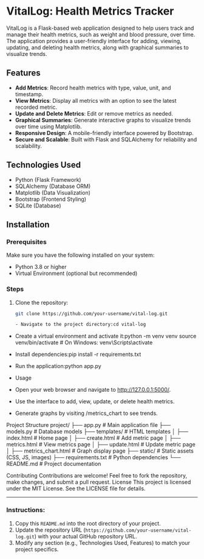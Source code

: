 # VitalLog: Health Metrics Tracker

VitalLog is a Flask-based web application designed to help users track and manage their health metrics, such as weight and blood pressure, over time. The application provides a user-friendly interface for adding, viewing, updating, and deleting health metrics, along with graphical summaries to visualize trends.

## Features
- **Add Metrics**: Record health metrics with type, value, unit, and timestamp.
- **View Metrics**: Display all metrics with an option to see the latest recorded metric.
- **Update and Delete Metrics**: Edit or remove metrics as needed.
- **Graphical Summaries**: Generate interactive graphs to visualize trends over time using Matplotlib.
- **Responsive Design**: A mobile-friendly interface powered by Bootstrap.
- **Secure and Scalable**: Built with Flask and SQLAlchemy for reliability and scalability.

## Technologies Used
- Python (Flask Framework)
- SQLAlchemy (Database ORM)
- Matplotlib (Data Visualization)
- Bootstrap (Frontend Styling)
- SQLite (Database)

## Installation

### Prerequisites
Make sure you have the following installed on your system:
- Python 3.8 or higher
- Virtual Environment (optional but recommended)

### Steps
1. Clone the repository:
   ```bash
   git clone https://github.com/your-username/vital-log.git

   - Navigate to the project directory:cd vital-log

- Create a virtual environment and activate it:python -m venv venv
source venv/bin/activate  # On Windows: venv\Scripts\activate

- Install dependencies:pip install -r requirements.txt

- Run the application:python app.py
- Usage
- Open your web browser and navigate to http://127.0.0.1:5000/.
- Use the interface to add, view, update, or delete health metrics.
- Generate graphs by visiting /metrics_chart to see trends.

Project Structure
project/
├── app.py                # Main application file
├── models.py             # Database models
├── templates/            # HTML templates
│   ├── index.html        # Home page
│   ├── create.html       # Add metric page
│   ├── metrics.html      # View metrics page
│   ├── update.html       # Update metric page
│   ├── metrics_chart.html # Graph display page
├── static/               # Static assets (CSS, JS, images)
├── requirements.txt      # Python dependencies
└── README.md             # Project documentation


Contributing
Contributions are welcome! Feel free to fork the repository, make changes, and submit a pull request.
License
This project is licensed under the MIT License. See the LICENSE file for details.

---

### Instructions:
1. Copy this `README.md` into the root directory of your project.
2. Update the repository URL (`https://github.com/your-username/vital-log.git`) with your actual GitHub repository URL.
3. Modify any section (e.g., Technologies Used, Features) to match your project specifics.







   
